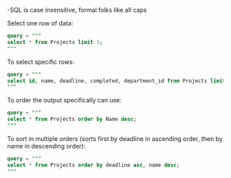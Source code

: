 -SQL is case insensitive, formal folks like all caps

Select one row of data:
```SQL
query = """
select * from Projects limit 1;
"""
```

To select specific rows:
```SQL
query = """
select id, name, deadline, completed, department_id from Projects limit 5;
"""
```

To order the output specifically can use:
```SQL
query = """
select * from Projects order by Name desc;
"""
```

To sort in multiple orders (sorts first by deadline in ascending order, then by name in descending order):
```SQL
query = """
select * from Projects order by deadline asc, name desc;
"""
```



